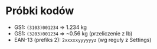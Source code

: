 # Próbki kodów
- GS1: `(3103)001234` => 1.234 kg
- GS1: `(3203)001234` => ~0.56 kg (przeliczenie z lb)
- EAN-13 (prefiks 2): `2xxxxxyyyyyyz` (wg reguły z Settings)
